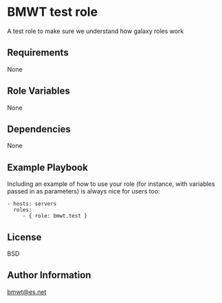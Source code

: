 BMWT test role
=========

A test role to make sure we understand how galaxy roles work

Requirements
------------

None

Role Variables
--------------

None

Dependencies
------------

None

Example Playbook
----------------

Including an example of how to use your role (for instance, with variables passed in as parameters) is always nice for users too:

    - hosts: servers
      roles:
         - { role: bmwt.test }

License
-------

BSD

Author Information
------------------

bmwt@es.net
